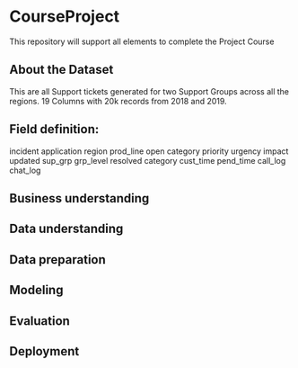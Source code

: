 # CourseProject
This repository will support all elements to complete the Project Course

## About the Dataset
This are all Support tickets generated for two Support Groups across all the regions.  19 Columns with 20k records from 2018 and 2019.

## Field definition:
incident
application
region
prod_line
open
category
priority
urgency
impact
updated
sup_grp
grp_level
resolved
category
cust_time
pend_time
call_log
chat_log




## Business understanding



## Data understanding


## Data preparation


## Modeling


## Evaluation


## Deployment
